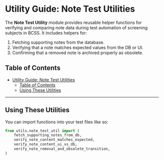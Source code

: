 # Utility Guide: Note Test Utilities

The **Note Test Utility** module provides reusable helper functions for verifying and comparing note data during test automation of screening subjects in BCSS.
It includes helpers for:

1. Fetching supporting notes from the database.
2. Verifying that a note matches expected values from the DB or UI.
3. Confirming that a removed note is archived properly as obsolete.

## Table of Contents

- [Utility Guide: Note Test Utilities](#utility-guide-note-test-utilities)
  - [Table of Contents](#table-of-contents)
  - [Using These Utilities](#using-these-utilities)

---

## Using These Utilities

You can import functions into your test files like so:

```python
from utils.note_test_util import (
    fetch_supporting_notes_from_db,
    verify_note_content_matches_expected,
    verify_note_content_ui_vs_db,
    verify_note_removal_and_obsolete_transition,
)
